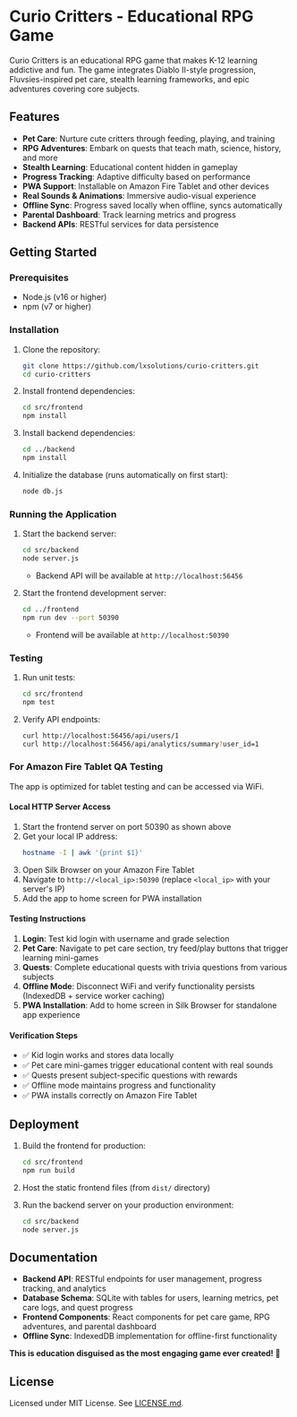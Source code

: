
# Curio Critters - Educational RPG Game

Curio Critters is an educational RPG game that makes K-12 learning addictive and fun. The game integrates Diablo II-style progression, Fluvsies-inspired pet care, stealth learning frameworks, and epic adventures covering core subjects.

## Features

- **Pet Care**: Nurture cute critters through feeding, playing, and training
- **RPG Adventures**: Embark on quests that teach math, science, history, and more
- **Stealth Learning**: Educational content hidden in gameplay
- **Progress Tracking**: Adaptive difficulty based on performance
- **PWA Support**: Installable on Amazon Fire Tablet and other devices
- **Real Sounds & Animations**: Immersive audio-visual experience
- **Offline Sync**: Progress saved locally when offline, syncs automatically
- **Parental Dashboard**: Track learning metrics and progress
- **Backend APIs**: RESTful services for data persistence

## Getting Started

### Prerequisites

- Node.js (v16 or higher)
- npm (v7 or higher)

### Installation

1. Clone the repository:
   ```bash
   git clone https://github.com/lxsolutions/curio-critters.git
   cd curio-critters
   ```

2. Install frontend dependencies:
   ```bash
   cd src/frontend
   npm install
   ```

3. Install backend dependencies:
   ```bash
   cd ../backend
   npm install
   ```

4. Initialize the database (runs automatically on first start):
   ```bash
   node db.js
   ```

### Running the Application

1. Start the backend server:
   ```bash
   cd src/backend
   node server.js
   ```
   - Backend API will be available at `http://localhost:56456`

2. Start the frontend development server:
   ```bash
   cd ../frontend
   npm run dev --port 50390
   ```
   - Frontend will be available at `http://localhost:50390`

### Testing

1. Run unit tests:
   ```bash
   cd src/frontend
   npm test
   ```

2. Verify API endpoints:
   ```bash
   curl http://localhost:56456/api/users/1
   curl http://localhost:56456/api/analytics/summary?user_id=1
   ```

### For Amazon Fire Tablet QA Testing

The app is optimized for tablet testing and can be accessed via WiFi.

#### Local HTTP Server Access
1. Start the frontend server on port 50390 as shown above
2. Get your local IP address:
   ```bash
   hostname -I | awk '{print $1}'
   ```
3. Open Silk Browser on your Amazon Fire Tablet
4. Navigate to `http://<local_ip>:50390` (replace `<local_ip>` with your server's IP)
5. Add the app to home screen for PWA installation

#### Testing Instructions
1. **Login**: Test kid login with username and grade selection
2. **Pet Care**: Navigate to pet care section, try feed/play buttons that trigger learning mini-games
3. **Quests**: Complete educational quests with trivia questions from various subjects
4. **Offline Mode**: Disconnect WiFi and verify functionality persists (IndexedDB + service worker caching)
5. **PWA Installation**: Add to home screen in Silk Browser for standalone app experience

#### Verification Steps
- ✅ Kid login works and stores data locally
- ✅ Pet care mini-games trigger educational content with real sounds
- ✅ Quests present subject-specific questions with rewards
- ✅ Offline mode maintains progress and functionality
- ✅ PWA installs correctly on Amazon Fire Tablet

## Deployment

1. Build the frontend for production:
   ```bash
   cd src/frontend
   npm run build
   ```

2. Host the static frontend files (from `dist/` directory)

3. Run the backend server on your production environment:
   ```bash
   cd src/backend
   node server.js
   ```

## Documentation

- **Backend API**: RESTful endpoints for user management, progress tracking, and analytics
- **Database Schema**: SQLite with tables for users, learning metrics, pet care logs, and quest progress
- **Frontend Components**: React components for pet care game, RPG adventures, and parental dashboard
- **Offline Sync**: IndexedDB implementation for offline-first functionality

**This is education disguised as the most engaging game ever created! 🎯**

## License

Licensed under MIT License. See [LICENSE.md](LICENSE.md).

